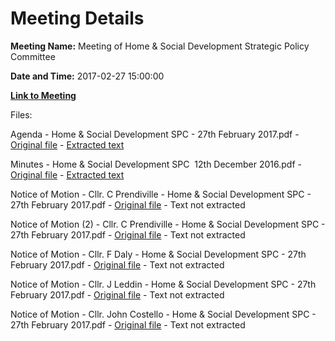 # Meeting Details

**Meeting Name:** Meeting of Home & Social Development Strategic Policy Committee

**Date and Time:** 2017-02-27 15:00:00

**[Link to Meeting](https://www.limerick.ie/council/whats-on/meeting-home-social-development-strategic-policy-committee-2)**

Files: 

Agenda - Home & Social Development SPC - 27th February 2017.pdf - [Original file](https://beta.limerick.ie/sites/default/files/media/documents/2017-04/agenda_spc_270217.pdf) - [Extracted text](./Agenda%20-%20Home%20%26%20Social%20Development%20SPC%20-%2027th%20February%202017.md)

Minutes - Home & Social Development SPC  12th December 2016.pdf - [Original file](https://beta.limerick.ie/sites/default/files/media/documents/2017-04/minutes_of_home_social_development_spc_121216.pdf) - [Extracted text](./Minutes%20-%20Home%20%26%20Social%20Development%20SPC%20%C2%A012th%20December%202016.md)

Notice of Motion - Cllr. C Prendiville - Home & Social Development SPC - 27th February 2017.pdf - [Original file](https://beta.limerick.ie/sites/default/files/media/documents/2017-04/notice_of_motion_-_cllr._c_prendiville.pdf) - Text not extracted

Notice of Motion (2) - Cllr. C Prendiville - Home & Social Development SPC - 27th February 2017.pdf - [Original file](https://beta.limerick.ie/sites/default/files/media/documents/2017-04/notice_of_motion_-_cllr._c_prendiville_2.pdf) - Text not extracted

Notice of Motion - Cllr. F Daly - Home & Social Development SPC - 27th February 2017.pdf - [Original file](https://beta.limerick.ie/sites/default/files/media/documents/2017-04/notice_of_motion_-_cllr._f_daly.pdf) - Text not extracted

Notice of Motion - Cllr. J Leddin - Home & Social Development SPC - 27th February 2017.pdf - [Original file](https://beta.limerick.ie/sites/default/files/media/documents/2017-04/notice_of_motion_-_cllr._j_leddin.pdf) - Text not extracted

Notice of Motion - Cllr. John Costello - Home & Social Development SPC - 27th February 2017.pdf - [Original file](https://beta.limerick.ie/sites/default/files/media/documents/2017-04/notice_of_motion_-_cllr._john_costello.pdf) - Text not extracted

